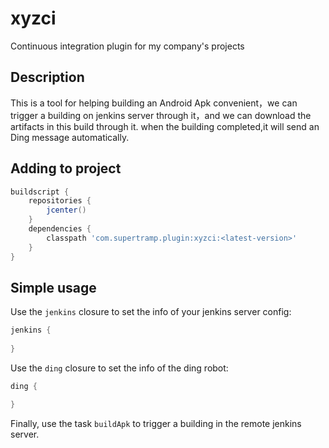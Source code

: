 # xyzci
Continuous integration plugin for my company's projects

## Description
This is a tool for helping building an Android Apk convenient，we can trigger a building on jenkins server through it，and we can download the artifacts in this build through it. when the building completed,it will send an Ding message automatically.

## Adding to project
```groovy
buildscript {
    repositories {
        jcenter()
    }
    dependencies {
        classpath 'com.supertramp.plugin:xyzci:<latest-version>'
    }
}
```

## Simple usage
Use the `jenkins` closure to set the info of your jenkins server config:

```groovy
jenkins {
  
}
```

Use the `ding` closure to set the info of the ding robot:

```groovy
ding {

}
```

Finally, use the task `buildApk` to trigger a building in the remote jenkins server.
